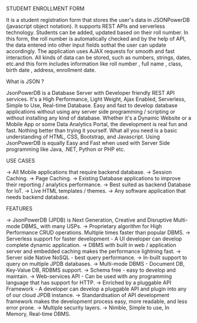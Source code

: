 STUDEMT ENROLLMENT FORM                                                                                                                                   

It is a student registration form that stores the user's data in JSONPowerDB (javascript object notation). It supports REST APIs and serverless technology. 
Students can be added, updated based on their roll number. In this form, the roll number is automatically checked and by the help of API, the data entered 
into other input fields sothat the user can update accordingly. The application uses AJAX requests for smooth and fast interaction. All kinds of data can be
stored, such as numbers, strings, dates, etc.and this form includes information like roll number , full name , class, birth date , address, enrollment date.

What is JSON ?                                                                           

JsonPowerDB is a Database Server with Developer friendly REST API services. It's a High Performance, Light Weight, Ajax Enabled, Serverless, Simple to Use, 
Real-time Database. Easy and fast to develop database applications without using any server side programming / scripting or without installing any kind of database.
Whether it's a Dynamic Website or a Mobile App or some Data Analytics Portal, the development is real fun and fast. Nothing better than trying it yourself. What all
you need is a basic understanding of HTML, CSS, Bootstrap, and Javascript. Using JsonPowerDB is equally Easy and Fast when used with Server Side programming like Java,
.NET, Python or PHP etc.

USE CASES

-> All Mobile applications that require backend database. 
-> Session Caching.
-> Page Caching. 
-> Existing Database applications to improve their reporting / analytics performance.
-> Best suited as backend Database for IoT.
-> Live HTML templates / themes. 
-> Any software application that needs backend database.
 
FEATURES 

-> JsonPowerDB (JPDB) is Next Generation, Creative and Disruptive Multi-mode DBMS_ with many USPs.
-> Proprietary algorithm for High Performance CRUD operations. Multiple times faster than popular DBMS.
-> Serverless support for faster development - A UI developer can develop complete dynamic application. 
-> DBMS with built in web / application server and embedded caching makes the performance lightning fast.
-> Server side Native NoSQL - best query performance. 
-> In-built support to query on multiple JPDB databases. 
-> Multi-mode DBMS - Document DB, Key-Value DB, RDBMS support. 
-> Schema free - easy to develop and maintain. 
-> Web-services API - Can be used with any programming language that has support for HTTP.
-> Enriched by a pluggable API Framework - A developer can develop a pluggable API and plugin into any of our cloud JPDB instance. 
-> Standardisation of API development framework makes the development process easy, more readable, and less error prone.
-> Multiple security layers. 
-> Nimble, Simple to use, In Memory, Real-time DBMS.

